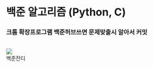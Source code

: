 # 백준 알고리즘 (Python, C)
### 크롬 확장프로그램 백준허브쓰면 문제맞출시 알아서 커밋
<br/>
<img src="http://mazandi.herokuapp.com/api?handle=aprkfrmrgua1&theme=dark"/>
<br/>
백준잔디
